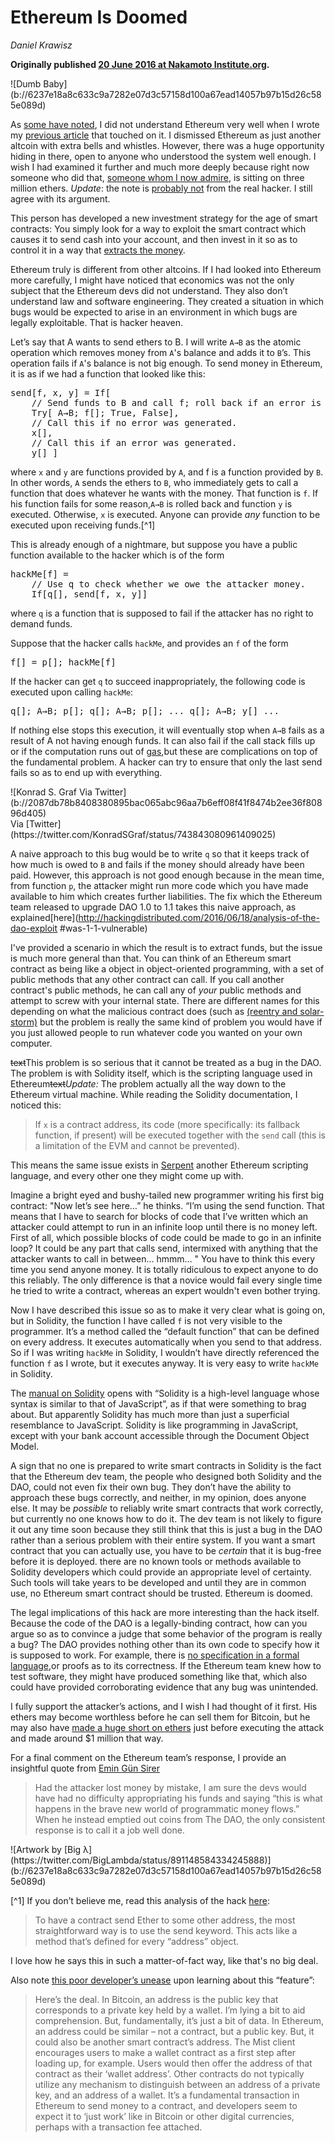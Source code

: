 # Ethereum Is Doomed

_Daniel Krawisz_

**Originally published [20 June 2016 at Nakamoto Institute.org](https://nakamotoinstitute.org/mempool/ethereum-is-doomed/).**

<div class="my-4 text-center">![Dumb Baby](b://6237e18a8c633c9a7282e07d3c57158d100a67ead14057b97b15d26c585e089d)</div>

As [some have noted](https://twitter.com/jgarzik/status/736945669978525696), I did not understand Ethereum very well when I wrote my [previous article](b://0b772132c76f2ea139bd29272e083cf6b7f2089f589d9de06f1a396fa4277e9a) that touched on it. I dismissed Ethereum as just another altcoin with extra bells and whistles. However, there was a huge opportunity hiding in there, open to anyone who understood the system well enough. I wish I had examined it further and much more deeply because right now someone who did that, [someone whom I now admire](https://pastebin.com/CcGUBgDG), is sitting on three million ethers. *Update*: the note is [probably not](https://news.ycombinator.com/item?id=11927891) from the real hacker. I still agree with its argument.

This person has developed a new investment strategy for the age of smart contracts: You simply look for a way to exploit the smart contract which causes it to send cash into your account, and then invest in it so as to control it in a way that [extracts the money](https://hackingdistributed.com/2016/06/18/analysis-of-the-dao-exploit/).

Ethereum truly is different from other altcoins. If I had looked into Ethereum more carefully, I might have noticed that economics was not the only subject that the Ethereum devs did not understand. They also don’t understand law and software engineering. They created a situation in which bugs would be expected to arise in an environment in which bugs are legally exploitable. That is hacker heaven.

Let’s say that A wants to send ethers to B. I will write <code>A→B</code> as the atomic operation which removes money from <code>A</code>'s balance and adds it to <code>B</code>’s. This operation fails if <code>A</code>'s balance is not big enough. To send money in Ethereum, it is as if we had a function that looked like this:

<pre>
send[f, x, y] = If[
    // Send funds to B and call f; roll back if an error is generated.
    Try[ A→B; f[]; True, False],
    // Call this if no error was generated.
    x[],
    // Call this if an error was generated.
    y[] ]
</pre>

where <code>x</code> and <code>y</code> are functions provided by <code>A</code>, and f is a function provided by <code>B</code>. In other words, <code>A</code> sends the ethers to <code>B</code>, who immediately gets to call a function that does whatever he wants with the money. That function is <code>f</code>. If his function fails for some reason,<code>A→B</code> is rolled back and function <code>y</code> is executed. Otherwise, <code>x</code> is executed. Anyone can provide <em>any</em> function to be executed upon receiving funds.[^1]

This is already enough of a nightmare, but suppose you have a public function available to the hacker which is of the form

<pre>
hackMe[f] =
    // Use q to check whether we owe the attacker money.
    If[q[], send[f, x, y]]
</pre>

<p>where <code>q</code> is a function that is supposed to fail if the attacker has no right
to demand funds.</p>
<p>Suppose that the hacker calls <code>hackMe</code>, and provides an <code>f</code> of the form</p>
<pre>
f[] = p[]; hackMe[f]
</pre>

<p>If the hacker can get <code>q</code> to succeed inappropriately, the following code is
executed upon calling <code>hackMe</code>:</p>
<pre>
q[]; A→B; p[]; q[]; A→B; p[]; ... q[]; A→B; y[] ...
</pre>

If nothing else stops this execution, it will eventually stop when <code>A→B</code> fails as a result of A not having enough funds. It can also fail if the call stack fills up or if the computation runs out of [gas](https://www.cryptocompare.com/coins/guides/what-is-the-gas-in-ethereum/),but these are complications on top of the fundamental problem. A hacker can try to ensure that only the last send fails so as to end up with everything.

<div class="my-4 text-center">![Konrad S. Graf Via Twitter](b://2087db78b8408380895bac065abc96aa7b6eff08f41f8474b2ee36f80896d405)</div> Via [Twitter](https://twitter.com/KonradSGraf/status/743843080961409025)

A naive approach to this bug would be to write <code>q</code> so that it keeps track of how much is owed to <code>B</code> and fails if the money should already have been paid. However, this approach is not good enough because in the mean time, from function <code>p</code>, the attacker might run more code which you have made available to him which creates further liabilities. The fix which the Ethereum team released to upgrade DAO 1.0 to 1.1 takes this naive approach, as explained[here](http://hackingdistributed.com/2016/06/18/analysis-of-the-dao-exploit #was-1-1-vulnerable)

I've provided a scenario in which the result is to extract funds, but the issue is much more general than that. You can think of an Ethereum smart contract as being like a object in object-oriented programming, with a set of public methods that any other contract can call. If you call another contract's public methods, he can call any of <em>your</em> public methods and attempt to screw with your internal state. There are different names for this depending on what the malicious contract does (such as [(reentry and solar-storm)](https://blog.blockstack.org/solar-storm-a-serious-security-exploit-with-ethereum-not-just-the-dao-a03d797d98fa#.wpg35euyp) but the problem is really the same kind of problem you would have if you just allowed people to run whatever code you wanted on your own computer.

~~text~~This problem is so serious that it cannot be treated as a bug in the DAO. The problem is with Solidity itself, which is the scripting language used in Ethereum~~text~~*Update:* The problem actually all the way down to the Ethereum virtual machine. While reading the Solidity documentation, I noticed this:

> If <code>x</code> is a contract address, its code (more specifically: its fallback function, if present) will be executed together with the <code>send</code> call (this is a limitation of the EVM and cannot be prevented).

This means the same issue exists in [Serpent](https://mc2-umd.github.io/ethereumlab/docs/serpent_tutorial.pdf) another Ethereum scripting language, and every other one they might come up with.

Imagine a bright eyed and bushy-tailed new programmer writing his first big contract: "Now let’s see here…” he thinks. “I’m using the send function. That means that I have to search for blocks of code that I’ve written which an attacker could attempt to run in an infinite loop until there is no money left. First of all, which possible blocks of code could be made to go in an infinite loop? It could be any part that calls send, intermixed with anything that the attacker wants to call in between… hmmm… " You have to think this every time you send anyone money. It is totally ridiculous to expect anyone to do this reliably. The only difference is that a novice would fail every single time he tried to write a contract, whereas an expert wouldn't even bother trying.

Now I have described this issue so as to make it very clear what is going on, but in Solidity, the function I have called <code>f</code> is not very visible to the programmer. It’s a method called the “default function” that can be defined on every address. It executes automatically when you send to that address. So if I was writing <code>hackMe</code> in Solidity, I wouldn’t have directly referenced the function <code>f</code> as I wrote, but it executes anyway. It is very easy to write <code>hackMe</code> in Solidity.

The [manual on Solidity](http://solidity.readthedocs.io/en/latest/) opens with “Solidity is a high-level language whose syntax is similar to that of JavaScript”, as if that were something to brag about. But apparently Solidity has much more than just a superficial resemblance to JavaScript. Solidity is like programming in JavaScript, except with your bank account accessible through the Document Object Model.

A sign that no one is prepared to write smart contracts in Solidity is the fact that the Ethereum dev team, the people who designed both Solidity and the DAO, could not even fix their own bug. They don’t have the ability to approach these bugs correctly, and neither, in my opinion, does anyone else. It may be <em>possible</em> to reliably write smart contracts that work correctly, but currently no one knows how to do it. The dev team is not likely to figure it out any time soon because they still think that this is just a bug in the DAO rather than a serious problem with their entire system. If you want a smart contract that you can actually use, you have to be <em>certain</em> that it is bug-free before it is deployed. there are no known tools or methods available to Solidity developers which could provide an appropriate level of certainty. Such tools will take years to be developed and until they are in common use, no Ethereum smart contract should be trusted. Ethereum is doomed.

The legal implications of this hack are more interesting than the hack itself. Because the code of the DAO is a legally-binding contract, how can you argue so as to convince a judge that some behavior of the program is really a bug? The DAO provides nothing other than its own code to specify how it is supposed to work. For example, there is [no specification in a formal language](https://www.reddit.com/r/ethereum/comments/4opjov/the_bug_which_the_dao_hacker_exploited_was_not/),or proofs as to its correctness. If the Ethereum team knew how to test software, they might have produced something like that, which also could have provided corroborating evidence that any bug was unintended.

I fully support the attacker’s actions, and I wish I had thought of it first. His ethers may become worthless before he can sell them for Bitcoin, but he may also have [made a huge short on ethers](http://hackingdistributed.com/2016/06/18/analysis-of-the-dao-exploit/#step-3-the-big-short) just before executing the attack and made around $1 million that way.

For a final comment on the Ethereum team’s response, I provide an insightful quote from [Emin Gün
Sirer](http://hackingdistributed.com/2016/06/17/thoughts-on-the-dao-hack/#what-s-a-hack-when-you-don-t-have-a-spec)

> Had the attacker lost money by mistake, I am sure the devs would have had no difficulty appropriating his funds and saying “this is what happens in the brave new world of programmatic money flows.” When he instead emptied out coins from The DAO, the only consistent response is to call it a job well done.

<div class="my-4 text-center">![Artwork by [Big λ](https://twitter.com/BigLambda/status/891148584334245888)](b://6237e18a8c633c9a7282e07d3c57158d100a67ead14057b97b15d26c585e089d)</div>

[^1] If you don’t believe me, read this analysis of the hack [here](https://hackingdistributed.com/2016/06/16/scanning-live-ethereum-contracts-for-bugs/):

> To have a contract send Ether to some other address, the most straightforward way is to use the send keyword. This acts like a method that’s defined for every “address” object.

I love how he says this in such a matter-of-fact way, like that's no big deal.

Also note [this poor developer’s unease](https://vessenes.com/ethereum-griefing-wallets-send-w-throw-considered-harmful/) upon learning about this “feature”:

> Here’s the deal. In Bitcoin, an address is the public key that corresponds to a private key held by a wallet. I’m lying a bit to aid comprehension. But, fundamentally, it’s just a bit of data. In Ethereum, an address could be similar – not a contract, but a public key. But, it could also be another smart contract’s address. The Mist client encourages users to make a wallet contract as a first step after loading up, for example. Users would then offer the address of that contract as their ‘wallet address’. Other contracts do not typically utilize any mechanism to distinguish between an address of a private key, and an address of a wallet. It’s a fundamental transaction in Ethereum to send money to a contract, and developers seem to expect it to ‘just work’ like in Bitcoin or other digital currencies, perhaps with a transaction fee attached.

